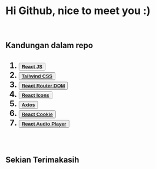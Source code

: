 <h1><b>Hi Github, nice to meet you :)</b></h1><br />

<h2>Kandungan dalam repo<h2>
<ol>
    <li><button><b><a href='https://reactjs.org/docs/create-a-new-react-app.html'>React JS</a></b></button></li>
    <li><button><b><a href='https://tailwindcss.com/docs/guides/create-react-app'>Tailwind CSS</a></b></button></li>
    <li><button><b><a href='https://www.npmjs.com/package/react-router-dom'>React Router DOM</a></b></button></li>
    <li><button><b><a href='https://react-icons.github.io/react-icons/'>React Icons</a></b></button></li>
    <li><button><b><a href='https://www.npmjs.com/package/axios'>Axios</a></b></button></li>
    <li><button><b><a href='https://www.npmjs.com/package/react-cookie'>React Cookie</a></b></button></li>
    <li><button><b><a href='https://www.npmjs.com/package/react-audio-player'>React Audio Player</a></b></button></li>
</ol><br/>
<h2>Sekian Terimakasih</h2>
